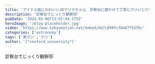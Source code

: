 ```yaml
---
title: 'アイドル級にかわいいJDマリナちゃん　診察台に寝かせて丁寧にクリいじり'
description: '診察台でじっくり観察😻'
pubDate: '2024-03-06T13:55:44.275Z'
heroImage: '/blog-placeholder.jpg'
video: 'https://www.tokyomotion.net/embed/bb7c849fcf8e87f55fbc'
categories: ['astronomy']
tags: ['美マン','クリ']
author: '["sexford_university"]'
---
```


診察台でじっくり観察😻





